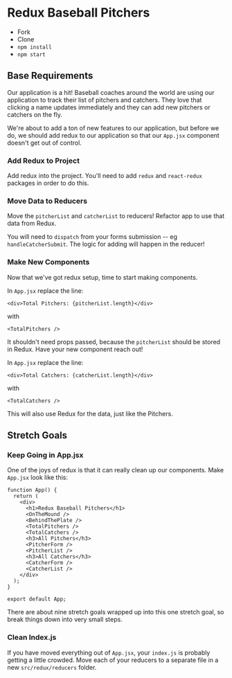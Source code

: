 # Redux Baseball Pitchers

- Fork
- Clone
- `npm install`
- `npm start`

## Base Requirements

Our application is a hit! Baseball coaches around the world are using our application to track their list of pitchers and catchers. They love that clicking a name updates immediately and they can add new pitchers or catchers on the fly.

We're about to add a ton of new features to our application, but before we do, we should add redux to our application so that our `App.jsx` component doesn't get out of control.

### Add Redux to Project

Add redux into the project. You'll need to add `redux` and `react-redux` packages in order to do this.

### Move Data to Reducers

Move the `pitcherList` and `catcherList` to reducers! Refactor app to use that data from Redux.

You will need to `dispatch` from your forms submission -- eg `handleCatcherSubmit`. The logic for adding will happen in the reducer!

### Make New Components

Now that we've got redux setup, time to start making components.

In `App.jsx` replace the line:

```JSX
<div>Total Pitchers: {pitcherList.length}</div>
```

with

```JSX
<TotalPitchers />
```

It shouldn't need props passed, because the `pitcherList` should be stored in Redux. Have your new component reach out!

In `App.jsx` replace the line:

```JSX
<div>Total Catchers: {catcherList.length}</div>
```

with

```JSX
<TotalCatchers />
```

This will also use Redux for the data, just like the Pitchers.

## Stretch Goals

### Keep Going in App.jsx

One of the joys of redux is that it can really clean up our components. Make `App.jsx` look like this:

```JSX
function App() {
  return (
    <div>
      <h1>Redux Baseball Pitchers</h1>
      <OnTheMound />
      <BehindThePlate />
      <TotalPitchers />
      <TotalCatchers />
      <h3>All Pitchers</h3>
      <PitcherForm />
      <PitcherList />
      <h3>All Catchers</h3>
      <CatcherForm />
      <CatcherList />
    </div>
  );
}

export default App;

```

There are about nine stretch goals wrapped up into this one stretch goal, so break things down into very small steps.

### Clean Index.js

If you have moved everything out of `App.jsx`, your `index.js` is probably getting a little crowded. Move each of your reducers to a separate file in a new `src/redux/reducers` folder.
